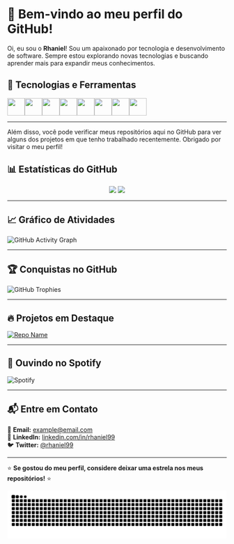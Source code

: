 # 👋 Bem-vindo ao meu perfil do GitHub!

Oi, eu sou o **Rhaniel**! Sou um apaixonado por tecnologia e desenvolvimento de software. Sempre estou explorando novas tecnologias e buscando aprender mais para expandir meus conhecimentos.

## 🚀 Tecnologias e Ferramentas

<div style="display: flex; flex-wrap: wrap;">
  <img src="https://cdn.jsdelivr.net/gh/devicons/devicon/icons/python/python-original.svg" width="40" height="40"/>
  <img src="https://cdn.jsdelivr.net/gh/devicons/devicon/icons/javascript/javascript-original.svg" width="40" height="40"/>
  <img src="https://cdn.jsdelivr.net/gh/devicons/devicon/icons/php/php-original.svg" width="40" height="40"/>
  <img src="https://cdn.jsdelivr.net/gh/devicons/devicon/icons/laravel/laravel-plain.svg" width="40" height="40"/>
  <img src="https://cdn.jsdelivr.net/gh/devicons/devicon/icons/docker/docker-original.svg" width="40" height="40"/>
  <img src="https://cdn.jsdelivr.net/gh/devicons/devicon/icons/git/git-original.svg" width="40" height="40"/>
  <img src="https://cdn.jsdelivr.net/gh/devicons/devicon/icons/mysql/mysql-original.svg" width="40" height="40"/>
  <img src="https://cdn.jsdelivr.net/gh/devicons/devicon/icons/postgresql/postgresql-original.svg" width="40" height="40"/>
</div>

---

Além disso, você pode verificar meus repositórios aqui no GitHub para ver alguns dos projetos em que tenho trabalhado recentemente. Obrigado por visitar o meu perfil!

## 📊 Estatísticas do GitHub  

<div align="center">
  <img height="180em" src="https://github-readme-stats.vercel.app/api?username=rhaniel99&show_icons=true&theme=radical&include_all_commits=true&count_private=true"/>
  <img height="180em" src="https://github-readme-stats.vercel.app/api/top-langs/?username=rhaniel99&layout=compact&langs_count=8&theme=radical"/>
</div>

---

## 📈 Gráfico de Atividades  

![GitHub Activity Graph](https://github-readme-activity-graph.vercel.app/graph?username=rhaniel99&theme=react-dark)

---

## 🏆 Conquistas no GitHub  

![GitHub Trophies](https://github-profile-trophy.vercel.app/?username=rhaniel99&theme=radical&no-bg=true&no-frame=true)

---

## 🔥 Projetos em Destaque  

[![Repo Name](https://github-readme-stats.vercel.app/api/pin/?username=rhaniel99&repo=nome-do-repo&theme=radical)](https://github.com/rhaniel99/nome-do-repo)

---

## 🎵 Ouvindo no Spotify  

![Spotify](https://novatorem-rhaniel99.vercel.app/api/spotify)

---

## 📬 Entre em Contato  

📧 **Email:** example@email.com  
💼 **LinkedIn:** [linkedin.com/in/rhaniel99](https://linkedin.com/in/rhaniel99)  
🐦 **Twitter:** [@rhaniel99](https://twitter.com/rhaniel99)  

---

⭐ **Se gostou do meu perfil, considere deixar uma estrela nos meus repositórios!** ⭐  

![Snake animation](https://github.com/rhaniel99/rhaniel99/blob/output/github-contribution-grid-snake-dark.svg)
